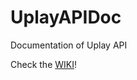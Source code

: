 # UplayAPIDoc
Documentation of Uplay API

Check the [WIKI](https://github.com/UplayDB/UplayAPIDoc/wiki)!
